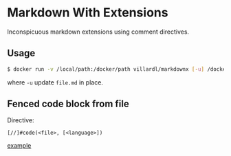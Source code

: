 # Markdown With Extensions

Inconspicuous markdown extensions using comment directives. 

## Usage

```sh
$ docker run -v /local/path:/docker/path villardl/markdownx [-u] /docker/path/<file.md>
```

where `-u` update `file.md` in place. 


## Fenced code block from file

Directive: 
```
[//]#code(<file>, [<language>])
```

[example](https://raw.githubusercontent.com/lionelvillard/markdownx/master/test/include-code.md)
